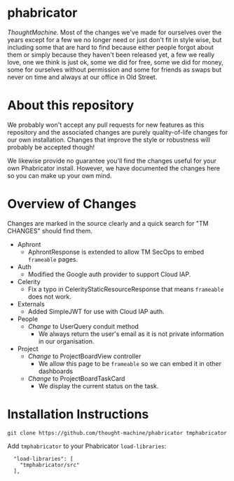 # phabricator
*ThoughtMachine.* Most of the changes we've
made for ourselves over the years
except for a few we no longer need
or just don't fit in style wise, but
including some that are hard to find
because either people forgot about
them or simply because they haven't
been released yet, a few we really love,
one we think is just ok, some we did
for free, some we did for money, some
for ourselves without permission and
some for friends as swaps but never on
time and always at our office in Old Street.


# About this repository

We probably won't accept any pull requests for new features as this repository
and the associated changes are purely quality-of-life changes for our own
installation. Changes that improve the style or robustness will probably be
accepted though!

We likewise provide no guarantee you'll find the changes useful for your own
Phabricator install. However, we have documented the changes here so you can
make up your own mind.

# Overview of Changes

Changes are marked in the source clearly and a quick search for "TM CHANGES"
should find them.

 * Aphront
   * AphrontResponse is extended to allow TM SecOps to embed `frameable` pages.
 * Auth
   * Modified the Google auth provider to support Cloud IAP.
 * Celerity
   * Fix a typo in CelerityStaticResourceResponse that means `frameable`
     does not work.
 * Externals
   * Added SimpleJWT for use with Cloud IAP auth.
 * People
   * *Change* to UserQuery conduit method
     * We always return the user's email as it is not private information in
       our organisation.
 * Project
   * *Change* to ProjectBoardView controller
     * We allow this page to be `frameable` so we can embed it in other dashboards
   * *Change* to ProjectBoardTaskCard
     * We display the current status on the task.

# Installation Instructions

```
git clone https://github.com/thought-machine/phabricator tmphabricator
```

Add `tmphabricator` to your Phabricator `load-libraries`:

```
  "load-libraries": [
    "tmphabricator/src"
  ],
```
